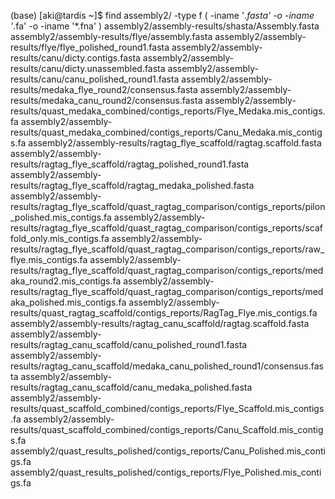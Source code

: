(base) [aki@tardis ~]$ find assembly2/ -type f \( -iname '*.fasta' -o -iname '*.fa' -o -iname '*.fna' \)
assembly2/assembly-results/shasta/Assembly.fasta
assembly2/assembly-results/flye/assembly.fasta
assembly2/assembly-results/flye/flye_polished_round1.fasta
assembly2/assembly-results/canu/dicty.contigs.fasta
assembly2/assembly-results/canu/dicty.unassembled.fasta
assembly2/assembly-results/canu/canu_polished_round1.fasta
assembly2/assembly-results/medaka_flye_round2/consensus.fasta
assembly2/assembly-results/medaka_canu_round2/consensus.fasta
assembly2/assembly-results/quast_medaka_combined/contigs_reports/Flye_Medaka.mis_contigs.fa
assembly2/assembly-results/quast_medaka_combined/contigs_reports/Canu_Medaka.mis_contigs.fa
assembly2/assembly-results/ragtag_flye_scaffold/ragtag.scaffold.fasta
assembly2/assembly-results/ragtag_flye_scaffold/ragtag_polished_round1.fasta<!-- これ -->
assembly2/assembly-results/ragtag_flye_scaffold/ragtag_medaka_polished.fasta 
assembly2/assembly-results/ragtag_flye_scaffold/quast_ragtag_comparison/contigs_reports/pilon_polished.mis_contigs.fa
assembly2/assembly-results/ragtag_flye_scaffold/quast_ragtag_comparison/contigs_reports/scaffold_only.mis_contigs.fa
assembly2/assembly-results/ragtag_flye_scaffold/quast_ragtag_comparison/contigs_reports/raw_flye.mis_contigs.fa
assembly2/assembly-results/ragtag_flye_scaffold/quast_ragtag_comparison/contigs_reports/medaka_round2.mis_contigs.fa
assembly2/assembly-results/ragtag_flye_scaffold/quast_ragtag_comparison/contigs_reports/medaka_polished.mis_contigs.fa
assembly2/assembly-results/quast_ragtag_scaffold/contigs_reports/RagTag_Flye.mis_contigs.fa
assembly2/assembly-results/ragtag_canu_scaffold/ragtag.scaffold.fasta
assembly2/assembly-results/ragtag_canu_scaffold/canu_polished_round1.fasta<!-- これ -->
assembly2/assembly-results/ragtag_canu_scaffold/medaka_canu_polished_round1/consensus.fasta
assembly2/assembly-results/ragtag_canu_scaffold/canu_medaka_polished.fasta 
assembly2/assembly-results/quast_scaffold_combined/contigs_reports/Flye_Scaffold.mis_contigs.fa
assembly2/assembly-results/quast_scaffold_combined/contigs_reports/Canu_Scaffold.mis_contigs.fa
assembly2/quast_results_polished/contigs_reports/Canu_Polished.mis_contigs.fa
assembly2/quast_results_polished/contigs_reports/Flye_Polished.mis_contigs.fa

